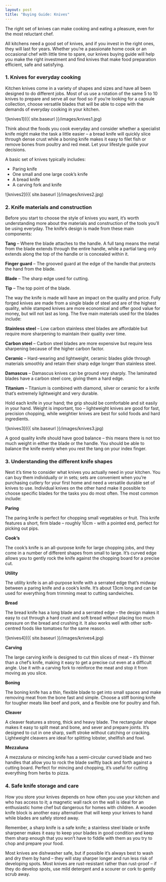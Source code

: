 ```yaml
---
layout: post
title: "Buying Guide: Knives"
---
```


The right set of knives can make cooking and eating a pleasure, even for the most reluctant chef.

All kitchens need a good set of knives, and if you invest in the right ones, they will last for years. Whether you’re a passionate home cook or an occasional chef with little time to spare, our knives buying guide will help you make the right investment and find knives that make food preparation efficient, safe and satisfying.

### 1. Knives for everyday cooking

Kitchen knives come in a variety of shapes and sizes and have all been designed to do different jobs. Most of us use a rotation of the same 5 to 10 knives to prepare and serve all our food so if you’re looking for a capsule collection, choose versatile blades that will be able to cope with the demands of everyday cooking in your kitchen.

![knives1]({{ site.baseurl }}/images/knives1.jpg)

Think about the foods you cook everyday and consider whether a specialist knife might make the task a little easier – a bread knife will quickly slice through dense crust while a boning knife makes it easy to filet fish or remove bones from poultry and red meat. Let your lifestyle guide your decisions.

A basic set of knives typically includes:

- Paring knife 
- One small and one large cook’s knife 
- A bread knife 
- A carving fork and knife

![knives2]({{ site.baseurl }}/images/knives2.jpg)

### 2. Knife materials and construction

Before you start to choose the style of knives you want, it’s worth understanding more about the materials and construction of the tools you’ll be using everyday. The knife’s design is made from these main components:

**Tang** – Where the blade attaches to the handle. A full tang means the metal from the blade extends through the entire handle, while a partial tang only extends along the top of the handle or is concealed within it.

**Finger guard** – The grooved guard at the edge of the handle that protects the hand from the blade.

**Blade** – The sharp edge used for cutting.

**Tip** – The top point of the blade.

The way the knife is made will have an impact on the quality and price. Fully forged knives are made from a single blade of steel and are of the highest quality, while stamped knives are more economical and offer good value for money, but will not last as long. The five main materials used for the blades include:

**Stainless steel** – Low carbon stainless steel blades are affordable but require more sharpening to maintain their quality over time.

**Carbon steel** – Carbon steel blades are more expensive but require less sharpening because of the higher carbon factor.

**Ceramic** – Hard-wearing and lightweight, ceramic blades glide through materials smoothly and retain their sharp edge longer than stainless steel.

**Damascus** – Damascus knives can be ground very sharply. The laminated blades have a carbon steel core, giving them a hard edge.

**Titanium** – Titanium is combined with diamond, silver or ceramic for a knife that’s extremely lightweight and very durable.

Hold each knife in your hand; the grip should be comfortable and sit easily in your hand. Weight is important, too – lightweight knives are good for fast, precision chopping, while weightier knives are best for solid foods and hard ingredients.

![knives3]({{ site.baseurl }}/images/knives3.jpg)

A good quality knife should have good balance – this means there is not too much weight in either the blade or the handle. You should be able to balance the knife evenly when you rest the tang on your index finger.

### 3. Understanding the different knife shapes

Next it’s time to consider what knives you actually need in your kitchen. You can buy them individually or in sets; sets are convenient when you’re purchasing cutlery for your first home and need a versatile durable set of knives to use. Individual knives on the other hand make it possible to choose specific blades for the tasks you do most often. The most common include:

**Paring**

The paring knife is perfect for chopping small vegetables or fruit. This knife features a short, firm blade – roughly 10cm - with a pointed end, perfect for picking out pips.

**Cook’s**

The cook’s knife is an all-purpose knife for large chopping jobs, and they come in a number of different shapes from small to large. It’s curved edge allows you to gently rock the knife against the chopping board for a precise cut.

**Utility**

The utility knife is an all-purpose knife with a serrated edge that’s midway between a paring knife and a cook’s knife. It’s about 13cm long and can be used for everything from trimming meat to cutting sandwiches.

**Bread**

The bread knife has a long blade and a serrated edge – the design makes it easy to cut through a hard crust and soft bread without placing too much pressure on the bread and crushing it. It also works well with other soft-centred foods like tomatoes for the same reason.

![knives4]({{ site.baseurl }}/images/knives4.jpg)

**Carving**
 
The large carving knife is designed to cut thin slices of meat – it’s thinner than a chef’s knife, making it easy to get a precise cut even at a difficult angle. Use it with a carving fork to reinforce the meat and stop it from moving as you slice.

**Boning**
 
The boning knife has a thin, flexible blade to get into small spaces and make removing meat from the bone fast and simple. Choose a stiff boning knife for tougher meats like beef and pork, and a flexible one for poultry and fish.

**Cleaver**
 
A cleaver features a strong, thick and heavy blade. The rectangular shape makes it easy to split meat and bone, and sever and prepare joints. It’s designed to cut in one sharp, swift stroke without catching or cracking. Lightweight cleavers are ideal for splitting lobster, shellfish and fowl.

**Mezzaluna**
 
A mezzaluna or mincing knife has a semi-circular curved blade and two handles that allow you to rock the blade swiftly back and forth against a cutting board. Perfect for mincing and chopping, it’s useful for cutting everything from herbs to pizza.

### 4. Safe knife storage and care

How you store your knives depends on how often you use your kitchen and who has access to it; a magnetic wall rack on the wall is ideal for an enthusiastic home chef but dangerous for homes with children. A wooden knife block is another easy alternative that will keep your knives to hand while blades are safely stored away.

Remember, a sharp knife is a safe knife; a stainless steel blade or knife sharpener makes it easy to keep your blades in good condition and keep them sharp enough that you won’t have to fiddle with them as you try to chop and prepare your food.

Most knives are dishwasher safe, but if possible it’s always best to wash and dry them by hand – they will stay sharper longer and run less risk of developing spots. Most knives are rust-resistant rather than rust-proof – if they do develop spots, use mild detergent and a scourer or cork to gently scrub away.
